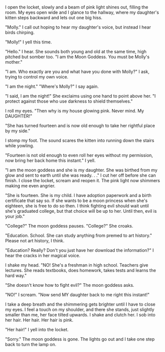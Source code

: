 I open the locket, slowly and a beam of pink light shines out, filling the room. My eyes open wide and I glance to the hallway, where my daughter's kitten steps backward and lets out one big hiss.

"Molly." I call out hoping to hear my daughter's voice, but instead I hear birds chirping.

"Molly!" I yell this time.

"Hello." I hear. She sounds both young and old at the same time, high pitched but somber too. "I am the Moon Goddess. You must be Molly's mother."

"I am. Who exactly are you and what have you done with Molly?" I ask, trying to control my own voice.

"I am the night."
"Where's Molly?" I say again.

"I said, I am the night!" She exclaims using one hand to point above her. "I protect against those who use darkness to shield themselves."

I roll my eyes. "Then why is my house glowing pink. Never mind. My DAUGHTER!"

"She has turned fourteen and is now old enough to take her rightful place by my side."

I stomp my foot. The sound scares the kitten into running down the stairs while yowling.

"Fourteen is not old enough to even roll her eyes without my permission, now bring her back home this instant." I yell.

"I am the moon goddess and she is my daughter. She was birthed from my glow and sent to earth until she was ready. . ."
I cut her off before she can finish. I close the locket, scream and reopen it. The pink light now shimmers making me even angrier.

"She is fourteen. She is my child. I have adoption paperwork and a birth certificate that say so. If she wants to be a moon princess when she's eighteen, she is free to do so then. I think fighting evil should wait until she's graduated college, but that choice will be up to her. Until then, evil is your job."

"College?" The moon goddess pauses. "College?" She croaks.

"Education. School. She can study anything from premed to art history." Please not art history, I think.

"Education? Really? Don't you just have her download the information?" I hear the cracks in her magical voice.

I shake my head. "NO! She's a freshman in high school. Teachers give lectures. She reads textbooks, does homework, takes tests and learns the hard way."

"She doesn't know how to fight evil?" The moon goddess asks.

"NO!" I scream. "Now send MY daughter back to me right this instant!"

I take a deep breath and the shimmering gets brighter until I have to close my eyes. I feel a touch on my shoulder, and there she stands, just slightly smaller than me, her face tilted upwards. I shake and clutch her. I sob into her hair. Her hair. Her hair is pink.

"Her hair!" I yell into the locket.

"Sorry." The moon goddess is gone. The lights go out and I take one step back to turn the lamp on.